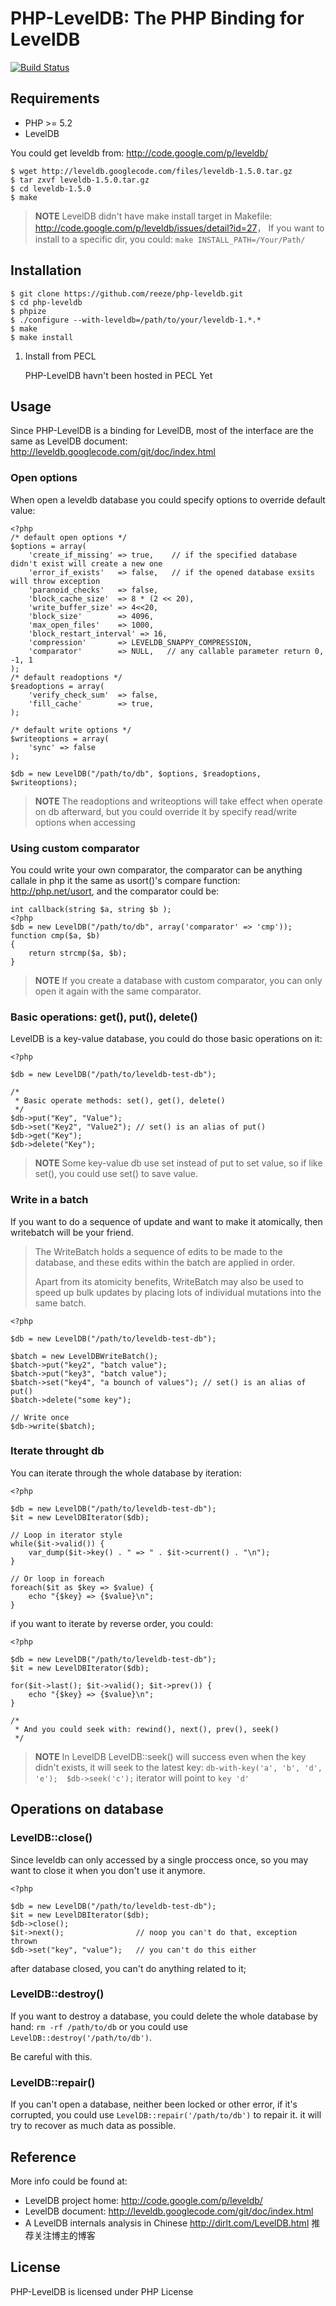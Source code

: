 # PHP-LevelDB: The PHP Binding for LevelDB
[![Build Status](https://secure.travis-ci.org/reeze/php-leveldb.png)](http://travis-ci.org/reeze/php-leveldb)

## Requirements
- PHP >= 5.2
- LevelDB

You could get leveldb from: <http://code.google.com/p/leveldb/>

	$ wget http://leveldb.googlecode.com/files/leveldb-1.5.0.tar.gz
	$ tar zxvf leveldb-1.5.0.tar.gz
	$ cd leveldb-1.5.0
	$ make

>**NOTE** LevelDB didn't have make install target in Makefile:
><http://code.google.com/p/leveldb/issues/detail?id=27>，
>If you want to install to a specific dir, you could:
>`make INSTALL_PATH=/Your/Path/`

## Installation

	$ git clone https://github.com/reeze/php-leveldb.git
	$ cd php-leveldb
	$ phpize
	$ ./configure --with-leveldb=/path/to/your/leveldb-1.*.*
	$ make
	$ make install

1. Install from PECL

	PHP-LevelDB havn't been hosted in PECL Yet

## Usage
Since PHP-LevelDB is a binding for LevelDB, most of the interface are the same as
LevelDB document: <http://leveldb.googlecode.com/git/doc/index.html>

### Open options
When open a leveldb database you could specify options to override default value:

	<?php
	/* default open options */
	$options = array(
		'create_if_missing' => true,	// if the specified database didn't exist will create a new one
		'error_if_exists'	=> false,	// if the opened database exsits will throw exception
		'paranoid_checks'	=> false,
		'block_cache_size'	=> 8 * (2 << 20),
		'write_buffer_size' => 4<<20,
		'block_size'		=> 4096,
		'max_open_files'	=> 1000,
		'block_restart_interval' => 16,
		'compression'		=> LEVELDB_SNAPPY_COMPRESSION,
		'comparator'		=> NULL,   // any callable parameter return 0, -1, 1
	);
	/* default readoptions */
	$readoptions = array(
		'verify_check_sum'	=> false,
		'fill_cache'		=> true,
	);

	/* default write options */
	$writeoptions = array(
		'sync' => false
	);

	$db = new LevelDB("/path/to/db", $options, $readoptions, $writeoptions);

>**NOTE** The readoptions and writeoptions will take effect when operate on
>db afterward, but you could override it by specify read/write options when
>accessing

### Using custom comparator
You could write your own comparator, the comparator can be anything callale in php
it the same as usort()'s compare function: <http://php.net/usort>, and the comparator
could be:

	int callback(string $a, string $b );
	<?php
	$db = new LevelDB("/path/to/db", array('comparator' => 'cmp'));
	function cmp($a, $b)
	{
		return strcmp($a, $b);
	}

>**NOTE**
>If you create a database with custom comparator, you can only open it again
>with the same comparator.

### Basic operations: get(), put(), delete()
LevelDB is a key-value database, you could do those basic operations on it:

	<?php
	
	$db = new LevelDB("/path/to/leveldb-test-db");

	/*
     * Basic operate methods: set(), get(), delete()
	 */
	$db->put("Key", "Value");
	$db->set("Key2", "Value2"); // set() is an alias of put()
	$db->get("Key");
	$db->delete("Key");

>**NOTE**
>Some key-value db use set instead of put to set value, so if like set(),
>you could use set() to save value.

### Write in a batch
If you want to do a sequence of update and want to make it atomically,
then writebatch will be your friend.

>The WriteBatch holds a sequence of edits to be made to the database, 
>and these edits within the batch are applied in order.
>
>Apart from its atomicity benefits, WriteBatch may also be used to speed up
>bulk updates by placing lots of individual mutations into the same batch.

	<?php

	$db = new LevelDB("/path/to/leveldb-test-db");

	$batch = new LevelDBWriteBatch();
	$batch->put("key2", "batch value");
	$batch->put("key3", "batch value");
	$batch->set("key4", "a bounch of values"); // set() is an alias of put()
	$batch->delete("some key");

	// Write once
	$db->write($batch);

### Iterate throught db

You can iterate through the whole database by iteration:

	<?php

	$db = new LevelDB("/path/to/leveldb-test-db");
	$it = new LevelDBIterator($db);

	// Loop in iterator style
	while($it->valid()) {
		var_dump($it->key() . " => " . $it->current() . "\n");
	}

	// Or loop in foreach
	foreach($it as $key => $value) {
		echo "{$key} => {$value}\n";
	}

if you want to iterate by reverse order, you could:


	<?php

	$db = new LevelDB("/path/to/leveldb-test-db");
	$it = new LevelDBIterator($db);

	for($it->last(); $it->valid(); $it->prev()) {
		echo "{$key} => {$value}\n";
	}

	/*
     * And you could seek with: rewind(), next(), prev(), seek()
     */

>**NOTE** In LevelDB LevelDB::seek() will success even when the key didn't exists,
>it will seek to the latest key:
>`db-with-key('a', 'b', 'd', 'e');  $db->seek('c');` iterator will point to `key 'd'`

## Operations on database

### LevelDB::close()
Since leveldb can only accessed by a single proccess once, so you may want to
close it when you don't use it anymore.

	<?php

	$db = new LevelDB("/path/to/leveldb-test-db");
	$it = new LevelDBIterator($db);
	$db->close();
	$it->next();				// noop you can't do that, exception thrown
	$db->set("key", "value");	// you can't do this either

after database closed, you can't do anything related to it;

### LevelDB::destroy()
If you want to destroy a database, you could delete the whole database by hand:
`rm -rf /path/to/db` or you could use `LevelDB::destroy('/path/to/db')`.

Be careful with this.

### LevelDB::repair()
If you can't open a database, neither been locked or other error, if it's corrupted,
you could use `LevelDB::repair('/path/to/db')` to repair it. it will try to recover
as much data as possible.

## Reference
More info could be found at:

- LevelDB project home: <http://code.google.com/p/leveldb/>
- LevelDB document: <http://leveldb.googlecode.com/git/doc/index.html>
- A LevelDB internals analysis in Chinese <http://dirlt.com/LevelDB.html> 推荐关注博主的博客

## License
PHP-LevelDB is licensed under PHP License

